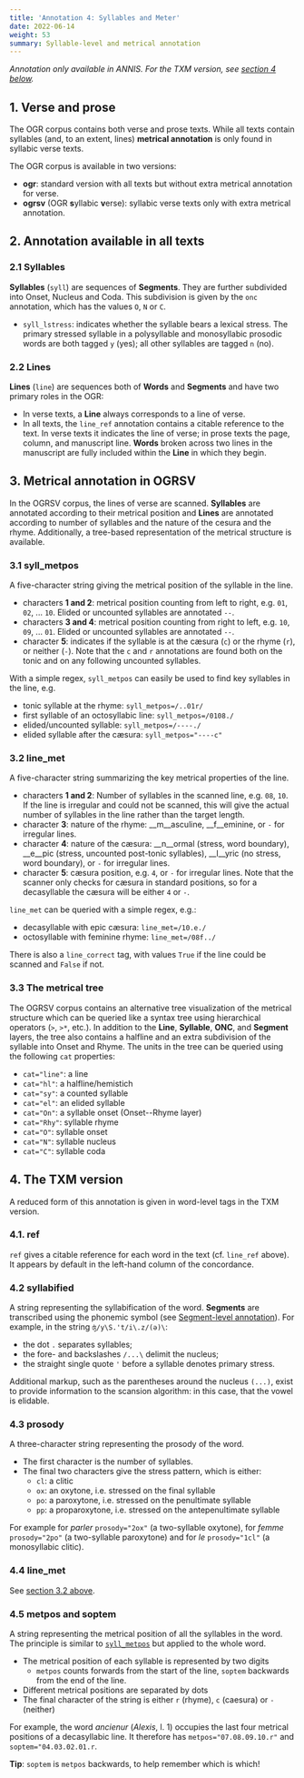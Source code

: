 ```yaml
---
title: 'Annotation 4: Syllables and Meter'
date: 2022-06-14
weight: 53
summary: Syllable-level and metrical annotation
---
```


_Annotation only available in ANNIS. For the TXM version, see [section 4 below](#4-the-txm-version)._ 

## 1. Verse and prose

The OGR corpus contains both verse and prose texts. While all texts contain syllables (and, to an extent, lines)
__metrical annotation__ is only found in syllabic verse texts.

The OGR corpus is available in two versions:
+ __ogr__: standard version with all texts but without extra metrical annotation for verse.
+ __ogrsv__ (OGR **s**yllabic **v**erse): syllabic verse texts only with extra metrical annotation.

## 2. Annotation available in all texts

### 2.1 Syllables

__Syllables__ (`syll`) are sequences of __Segments__.  They are further subdivided into Onset, Nucleus
and Coda. This subdivision is given by the `onc` annotation, which has the values `O`, `N` or `C`.

+ `syll_lstress`: indicates whether the syllable bears a lexical stress.
The primary stressed syllable in a polysyllable and monosyllabic prosodic words are both tagged
`y` (yes); all other syllables are tagged `n` (no).

### 2.2 Lines

__Lines__ (`line`) are sequences both of __Words__ and __Segments__ and have two primary roles in the OGR:

+ In verse texts, a __Line__ always corresponds to a line of verse.
+ In all texts, the `line_ref` annotation contains a citable reference to the text. In verse texts
it indicates the line of verse; in prose texts the page, column, and manuscript line. __Words__
broken across two lines in the manuscript are fully included within the __Line__ in which they begin.

## 3. Metrical annotation in OGRSV

In the OGRSV corpus, the lines of verse are scanned. __Syllables__ are annotated according to their
metrical position and __Lines__ are annotated according to number of syllables and the nature of the
cesura and the rhyme. Additionally, a tree-based representation of the metrical structure is available.

### 3.1 syll_metpos

A five-character string giving the metrical position of the syllable in the line.
+ characters __1 and 2__: metrical position counting from left to right, e.g. `01`, `02`, ... `10`.
Elided or uncounted syllables are annotated `--`.
+ characters __3 and 4__: metrical position counting from right to left, e.g. `10`, `09`, ... `01`.
Elided or uncounted syllables are annotated `--`.
+ character __5__: indicates if the syllable is at the cæsura (`c`) or the rhyme (`r`), or neither (`-`).
Note that the `c` and `r` annotations are found both on the tonic and on any following uncounted syllables.

With a simple regex, `syll_metpos` can easily be used to find key syllables in the line, e.g.
+ tonic syllable at the rhyme: `syll_metpos=/..01r/`
+ first syllable of an octosyllabic line: `syll_metpos=/0108./`
+ elided/uncounted syllable: `syll_metpos=/----./`
+ elided syllable after the cæsura: `syll_metpos="----c"`

### 3.2 line_met

A five-character string summarizing the key metrical properties of the line.
+ characters __1 and 2__: Number of syllables in the scanned line, e.g. `08`, `10`. If the line is irregular and could not
be scanned, this will give the actual number of syllables in the line rather than the target length.
+ character __3__: nature of the rhyme: __m__asculine, __f__eminine, or `-` for irregular lines.
+ character __4__: nature of the cæsura: __n__ormal (stress, word boundary), __e__pic (stress, uncounted
post-tonic syllables), __l__yric (no stress, word boundary), or `-` for irregular lines.
+ character __5__: cæsura position, e.g. `4`, or `-` for irregular lines. Note that the scanner only checks for cæsura in
standard positions, so for a decasyllable the cæsura will be either `4` or `-`.

`line_met` can be queried with a simple regex, e.g.:
+ decasyllable with epic cæsura: `line_met=/10.e./`
+ octosyllable with feminine rhyme: `line_met=/08f../`

There is also a `line_correct` tag, with values `True` if the line could be scanned and `False` if not.

### 3.3 The metrical tree

The OGRSV corpus contains an alternative tree visualization of the metrical structure which can be queried
like a syntax tree using hierarchical operators (`>`, `>*`, etc.). In addition to the __Line__,
__Syllable__, __ONC__, and __Segment__ layers, the tree also contains a halfline and an extra 
subdivision of the syllable into Onset and Rhyme. The units in the tree can be queried using the
following `cat` properties:
+ `cat="line"`: a line
+ `cat="hl"`: a halfline/hemistich
+ `cat="sy"`: a counted syllable
+ `cat="el"`: an elided syllable
+ `cat="On"`: a syllable onset (Onset--Rhyme layer)
+ `cat="Rhy"`: syllable rhyme
+ `cat="O"`: syllable onset
+ `cat="N"`: syllable nucleus
+ `cat="C"`: syllable coda

## 4. The TXM version

A reduced form of this annotation is given in word-level tags in the TXM version.

### 4.1. ref

`ref` gives a citable reference for each word in the text (cf. `line_ref` above). It appears by default in the left-hand
column of the concordance.

### 4.2 syllabified

A string representing the syllabification of the word. __Segments__ are transcribed using the phonemic
symbol (see [Segment-level annotation](/docs/annotation-segs)). For example, in the string
`ʤ/y\S.'t/i\.z/(ə)\`:
+ the dot `.` separates syllables;
+ the fore- and backslashes `/...\` delimit the nucleus;
+ the straight single quote `'` before a syllable denotes primary stress.

Additional markup, such as the parentheses around the nucleus `(...)`, exist to provide information
to the scansion algorithm: in this case, that the vowel is elidable.

### 4.3 prosody

A three-character string representing the prosody of the word.
+ The first character is the number of syllables.
+ The final two characters give the stress pattern, which is either:
	+ `cl`: a clitic
	+ `ox`: an oxytone, i.e. stressed on the final syllable
	+ `po`: a paroxytone, i.e. stressed on the penultimate syllable
	+ `pp`: a proparoxytone, i.e. stressed on the antepenultimate syllable

For example for _parler_ `prosody="2ox"` (a two-syllable oxytone), for 
_femme_ `prosody="2po"` (a two-syllable paroxytone) and for _le_ `prosody="1cl"`
(a monosyllabic clitic).

### 4.4 line_met

See [section 3.2 above](#32-line_met).

### 4.5 metpos and soptem

A string representing the metrical position of all the syllables in the word. The
principle is similar to [`syll_metpos`](#31-syll_metpos) but applied to the whole word.
+ The metrical position of each syllable is represented by two digits
	+ `metpos` counts forwards from the start of the line, `soptem` backwards from the end of the line. 
+ Different metrical positions are separated by dots
+ The final character of the string is either `r` (rhyme), `c` (caesura) or `-` (neither)

For example, the word _ancienur_ (_Alexis_, l. 1) occupies the last four metrical positions
of a decasyllabic line. It therefore has `metpos="07.08.09.10.r"` and `soptem="04.03.02.01.r`.

__Tip__: `soptem` is `metpos` backwards, to help remember which is which!
